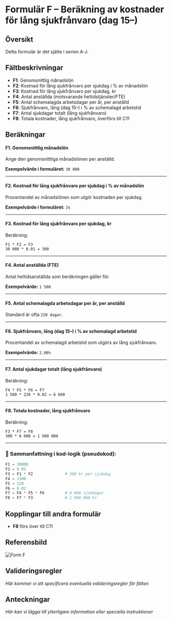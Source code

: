 # Formulär F – Beräkning av kostnader för lång sjukfrånvaro (dag 15–)

## Översikt
Detta formulär är det sjätte i serien A-J.

## Fältbeskrivningar
- **F1**: Genomsnittlig månadslön
- **F2**: Kostnad för lång sjukfrånvaro per sjukdag i % av månadslön
- **F3**: Kostnad för lång sjukfrånvaro per sjukdag, kr
- **F4**: Antal anställda (motsvarande heltidstjänster/FTE)
- **F5**: Antal schemalagda arbetsdagar per år, per anställd
- **F6**: Sjukfrånvaro, lång (dag 15–) i % av schemalagd arbetstid
- **F7**: Antal sjukdagar totalt (lång sjukfrånvaro)
- **F8**: Totala kostnader, lång sjukfrånvaro, överförs till C11

## Beräkningar

#### **F1. Genomsnittlig månadslön**
Ange den genomsnittliga månadslönen per anställd.

**Exempelvärde i formuläret:** `30 000`

---

#### **F2. Kostnad för lång sjukfrånvaro per sjukdag i % av månadslön**
Procentandel av månadslönen som utgör kostnaden per sjukdag.

**Exempelvärde i formuläret:** `1%`

---

#### **F3. Kostnad för lång sjukfrånvaro per sjukdag, kr**
Beräkning:
```plaintext
F1 * F2 = F3
30 000 * 0.01 = 300
```

---

#### **F4. Antal anställda (FTE)**
Antal heltidsanställda som beräkningen gäller för.

**Exempelvärde:** `1 500`

---

#### **F5. Antal schemalagda arbetsdagar per år, per anställd**
Standard är ofta `220 dagar`.

---

#### **F6. Sjukfrånvaro, lång (dag 15–) i % av schemalagd arbetstid**
Procentandel av schemalagd arbetstid som utgörs av lång sjukfrånvaro.

**Exempelvärde:** `2,00%`

---

#### **F7. Antal sjukdagar totalt (lång sjukfrånvaro)**
Beräkning:
```plaintext
F4 * F5 * F6 = F7
1 500 * 220 * 0.02 = 6 600
```

---

#### **F8. Totala kostnader, lång sjukfrånvaro**
Beräkning:
```plaintext
F3 * F7 = F8
300 * 6 600 = 1 980 000
```

---

### 📌 Sammanfattning i kod-logik (pseudokod):
```python
F1 = 30000
F2 = 0.01
F3 = F1 * F2              # 300 kr per sjukdag
F4 = 1500
F5 = 220
F6 = 0.02
F7 = F4 * F5 * F6         # 6 600 sjukdagar
F8 = F7 * F3              # 1 980 000 kr
```

## Kopplingar till andra formulär
- **F8** förs över till C11

## Referensbild
![Form F](../Pics/Form%20F.png)

## Valideringsregler
*Här kommer vi att specificera eventuella valideringsregler för fälten*

## Anteckningar
*Här kan vi lägga till ytterligare information eller speciella instruktioner* 